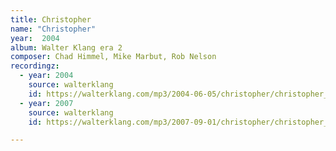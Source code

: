 ```yaml
---
title: Christopher
name: "Christopher"
year:  2004
album: Walter Klang era 2
composer: Chad Himmel, Mike Marbut, Rob Nelson
recordingz:
  - year: 2004
    source: walterklang
    id: https://walterklang.com/mp3/2004-06-05/christopher/christopher_final.mp3
  - year: 2007
    source: walterklang
    id: https://walterklang.com/mp3/2007-09-01/christopher/christopher_vocals.mp3

---
```


